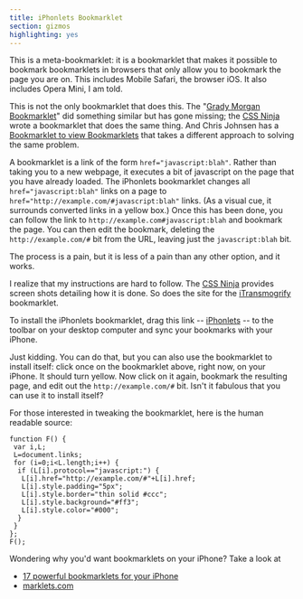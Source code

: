 ```yaml
---
title: iPhonlets Bookmarklet
section: gizmos
highlighting: yes
---
```


This is a meta-bookmarklet: it is a bookmarklet that makes it possible to bookmark bookmarklets in browsers that only allow you to bookmark the page you are on. This includes Mobile Safari, the browser iOS. It also includes Opera Mini, I am told.

This is not the only bookmarklet that does this. The "[Grady Morgan Bookmarklet](http://www.ipodtouchfans.com/forums/showthread.php?t=91132)" did something similar but has gone missing; the [CSS Ninja](http://www.thecssninja.com/javascript/iphone-bookmarklet) wrote a bookmarklet that does the same thing. And Chris Johnsen has a [Bookmarklet to view Bookmarklets](http://chrisjohnsen.github.com/view-bookmarklets-bookmarklet/) that takes a different approach to solving the same problem.

A bookmarklet is a link of the form `href="javascript:blah"`. Rather than taking you to a new webpage, it executes a bit of javascript on the page that you have already loaded. The iPhonlets bookmarklet changes all `href="javascript:blah"` links on a page to `href="http://example.com/#javascript:blah"` links. (As a visual cue, it surrounds converted links in a yellow box.) Once this has been done, you can follow the link to `http://example.com#javascript:blah` and bookmark the page. You can then edit the bookmark, deleting the `http://example.com/#` bit from the URL, leaving just the `javascript:blah` bit. 

The process is a pain, but it is less of a pain than any other option, and it works.

I realize that my instructions are hard to follow. The [CSS Ninja](http://www.thecssninja.com/javascript/iphone-bookmarklet) provides screen shots detailing how it is done. So does the site for the [iTransmogrify](http://joemaller.com/___) bookmarklet.

To install the iPhonlets bookmarklet, drag this link -- 
<a class="bml" href="javascript:function%20F()%20{var%20i,L;L=document.links;for%20(i=0;i<L.length;i++)%20{if%20(L[i].protocol==%22javascript:%22)%20{L[i].href=%22http://example.com/#%22+L[i].href;L[i].style.padding=%225px%22;L[i].style.border=%22thin%20solid%20#ccc%22;L[i].style.background=%22#ff3%22;L[i].style.color=%22#000%22;}}};F();">iPhonlets</a> -- to the toolbar on your desktop computer and sync your bookmarks with your iPhone.

Just kidding. You can do that, but you can also use the bookmarklet to install itself: click once on the bookmarklet above, right now, on your iPhone. It should turn yellow. Now click on it again, bookmark the resulting page, and edit out the `http://example.com/#` bit. Isn't it fabulous that you can use it to install itself?

For those interested in tweaking the bookmarklet, here is the human readable source:

~~~{.Javascript}
function F() {
 var i,L;
 L=document.links;
 for (i=0;i<L.length;i++) {
  if (L[i].protocol=="javascript:") {
   L[i].href="http://example.com/#"+L[i].href;
   L[i].style.padding="5px";
   L[i].style.border="thin solid #ccc";
   L[i].style.background="#ff3";
   L[i].style.color="#000";
  }
 } 
};
F();
~~~

Wondering why you'd want bookmarklets on your iPhone? Take a look at 

+   [17 powerful bookmarklets for your iPhone](http://www.lifeclever.com/17-powerful-bookmarklets-for-your-iphone/)
+   [marklets.com](http://marklets.com)

